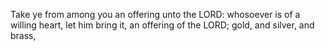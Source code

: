 Take ye from among you an offering unto the LORD: whosoever is of a willing heart, let him bring it, an offering of the LORD; gold, and silver, and brass,
